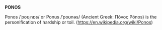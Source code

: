 **PONOS**

Ponos /ˈpoʊˌnɒs/ or Ponus /ˈpoʊnəs/ (Ancient Greek: Πόνος Pónos) is the personification of hardship or toil. (https://en.wikipedia.org/wiki/Ponos)
